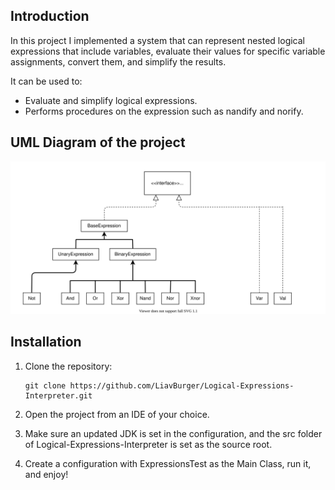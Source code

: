 ## Introduction

<p align="left">
  
In this project I implemented a system that can represent nested logical expressions that include variables, 
evaluate their values for specific variable assignments, convert them, and simplify the results.

It can be used to:
* Evaluate and simplify logical expressions.
* Performs procedures on the expression such as nandify and norify.
  
## UML Diagram of the project

<p align="center">

![](Images/uml.svg)

</p>



## Installation
1. Clone the repository:
    ```
    git clone https://github.com/LiavBurger/Logical-Expressions-Interpreter.git
    ```

2. Open the project from an IDE of your choice.
3. Make sure an updated JDK is set in the configuration, and the src folder of Logical-Expressions-Interpreter is set as the source root.
4. Create a configuration with ExpressionsTest as the Main Class, run it, and enjoy!

    
